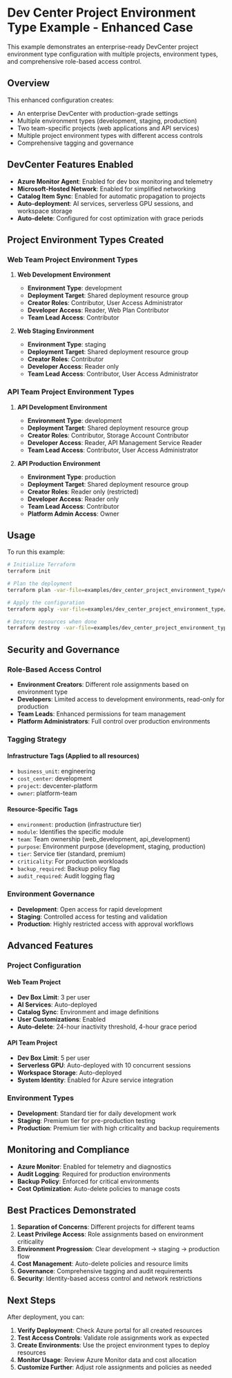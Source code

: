 # Dev Center Project Environment Type Example - Enhanced Case

This example demonstrates an enterprise-ready DevCenter project environment type configuration with multiple projects, environment types, and comprehensive role-based access control.

## Overview

This enhanced configuration creates:

- An enterprise DevCenter with production-grade settings
- Multiple environment types (development, staging, production)
- Two team-specific projects (web applications and API services)
- Multiple project environment types with different access controls
- Comprehensive tagging and governance

## DevCenter Features Enabled

- **Azure Monitor Agent**: Enabled for dev box monitoring and telemetry
- **Microsoft-Hosted Network**: Enabled for simplified networking
- **Catalog Item Sync**: Enabled for automatic propagation to projects
- **Auto-deployment**: AI services, serverless GPU sessions, and workspace storage
- **Auto-delete**: Configured for cost optimization with grace periods

## Project Environment Types Created

### Web Team Project Environment Types

1. **Web Development Environment**
   - **Environment Type**: development
   - **Deployment Target**: Shared deployment resource group
   - **Creator Roles**: Contributor, User Access Administrator
   - **Developer Access**: Reader, Web Plan Contributor
   - **Team Lead Access**: Contributor

2. **Web Staging Environment**
   - **Environment Type**: staging
   - **Deployment Target**: Shared deployment resource group
   - **Creator Roles**: Contributor
   - **Developer Access**: Reader only
   - **Team Lead Access**: Contributor, User Access Administrator

### API Team Project Environment Types

1. **API Development Environment**
   - **Environment Type**: development
   - **Deployment Target**: Shared deployment resource group
   - **Creator Roles**: Contributor, Storage Account Contributor
   - **Developer Access**: Reader, API Management Service Reader
   - **Team Lead Access**: Contributor, User Access Administrator

2. **API Production Environment**
   - **Environment Type**: production
   - **Deployment Target**: Shared deployment resource group
   - **Creator Roles**: Reader only (restricted)
   - **Developer Access**: Reader only
   - **Team Lead Access**: Contributor
   - **Platform Admin Access**: Owner

## Usage

To run this example:

```bash
# Initialize Terraform
terraform init

# Plan the deployment
terraform plan -var-file=examples/dev_center_project_environment_type/enhanced_case/configuration.tfvars

# Apply the configuration
terraform apply -var-file=examples/dev_center_project_environment_type/enhanced_case/configuration.tfvars

# Destroy resources when done
terraform destroy -var-file=examples/dev_center_project_environment_type/enhanced_case/configuration.tfvars
```

## Security and Governance

### Role-Based Access Control

- **Environment Creators**: Different role assignments based on environment type
- **Developers**: Limited access to development environments, read-only for production
- **Team Leads**: Enhanced permissions for team management
- **Platform Administrators**: Full control over production environments

### Tagging Strategy

#### Infrastructure Tags (Applied to all resources)
- `business_unit`: engineering
- `cost_center`: development
- `project`: devcenter-platform
- `owner`: platform-team

#### Resource-Specific Tags
- `environment`: production (infrastructure tier)
- `module`: Identifies the specific module
- `team`: Team ownership (web_development, api_development)
- `purpose`: Environment purpose (development, staging, production)
- `tier`: Service tier (standard, premium)
- `criticality`: For production workloads
- `backup_required`: Backup policy flag
- `audit_required`: Audit logging flag

### Environment Governance

- **Development**: Open access for rapid development
- **Staging**: Controlled access for testing and validation
- **Production**: Highly restricted access with approval workflows

## Advanced Features

### Project Configuration

#### Web Team Project
- **Dev Box Limit**: 3 per user
- **AI Services**: Auto-deployed
- **Catalog Sync**: Environment and image definitions
- **User Customizations**: Enabled
- **Auto-delete**: 24-hour inactivity threshold, 4-hour grace period

#### API Team Project
- **Dev Box Limit**: 5 per user
- **Serverless GPU**: Auto-deployed with 10 concurrent sessions
- **Workspace Storage**: Auto-deployed
- **System Identity**: Enabled for Azure service integration

### Environment Types

- **Development**: Standard tier for daily development work
- **Staging**: Premium tier for pre-production testing
- **Production**: Premium tier with high criticality and backup requirements

## Monitoring and Compliance

- **Azure Monitor**: Enabled for telemetry and diagnostics
- **Audit Logging**: Required for production environments
- **Backup Policy**: Enforced for critical environments
- **Cost Optimization**: Auto-delete policies to manage costs

## Best Practices Demonstrated

1. **Separation of Concerns**: Different projects for different teams
2. **Least Privilege Access**: Role assignments based on environment criticality
3. **Environment Progression**: Clear development → staging → production flow
4. **Cost Management**: Auto-delete policies and resource limits
5. **Governance**: Comprehensive tagging and audit requirements
6. **Security**: Identity-based access control and network restrictions

## Next Steps

After deployment, you can:

1. **Verify Deployment**: Check Azure portal for all created resources
2. **Test Access Controls**: Validate role assignments work as expected
3. **Create Environments**: Use the project environment types to deploy resources
4. **Monitor Usage**: Review Azure Monitor data and cost allocation
5. **Customize Further**: Adjust role assignments and policies as needed
